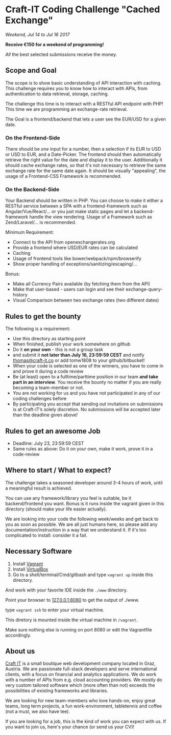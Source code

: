 # Craft-IT Coding Challenge "Cached Exchange"

_Weekend, Jul 14 to Jul 16 2017_

__Receive €150 for a weekend of programming!__

_All_ the best selected submissions receive the money.

## Scope and Goal

The scope is to show basic understanding of API interaction with caching. This challenge requires you to know how to interact with APIs, from authentication to data retrieval, storage, caching.

The challenge this time is to interact with a RESTful API endpoint with PHP! This time we are programming an exchange-rate retrieval.

The Goal is a frontend/backend that lets a user see the EUR/USD for a given date.

### On the Frontend-Side
There should be _one_ input for a number, then a selection if its EUR to USD or USD to EUR, and a Date-Picker. The frontend should then automatically retrieve the right value for the date and display it to the user. Additionally it should cache exchange rates, so that it's not necessary to retrieve the same exchange rate for the same date again. It should be visually "appealing", the usage of a Frontend-CSS Framework is recommended.

### On the Backend-Side
Your Backend should be written in PHP. You can choose to make it either a RESTful service between a SPA with a frontend-framework such as Angular/Vue/React/... or you just make static pages and let a backend-framework handle the view rendering. Usage of a Framework such as Zend/Laravel/... is recommended.

Minimum Requirement:
* Connect to the API from openexchangerates.org
* Provide a frontend where USD/EUR rates can be calculated
* Caching
* Usage of frontend tools like bower/webpack/npm/browserify
* Show proper handling of exceptions/sanitizing/escaping/...

Bonus:
* Make all Currency Pairs available (by fetching them from the API)
* Make that user-based - users can login and see their exchange-query-history
* Visual Comparison between two exchange rates (two different dates)


## Rules to get the bounty
The following is a requirement:

* Use this directory as starting point
* When finished, publish your work somewhere on github
* Do it __on your own__ - this is not a group task
* and submit it __not later than July 16, 23:59:59 CEST__ and notify thomas@craft-it.co or add tomw1808 to your github/bitbucket!
* When your code is selected as one of the winners, you have to come in and prove it during a code review
* Be (at least) open to a fulltime/parttime position in our team __and take part in an interview__. You receive the bounty no matter if you are really becoming a team-member or not.
* You are not working for us and you have not participated in any of our coding challenges before
* By participating you accept that sending out invitations on submissions is at Craft-IT’s solely discretion. No submissions will be accepted later than the deadline given above!

## Rules to get an awesome Job

* Deadline: July 23, 23:59:59 CEST
* Same rules as above: Do it on your own, make it work, prove it in a code-review


## Where to start / What to expect?

The challenge takes a seasoned developer around 3-4 hours of work, until a meaningful result is achieved.

You can use any framework/library you feel is suitable, be it backend/frontend you want. Bonus is it runs inside the vagrant given in this directory (should make your life easier actually).

We are looking into your code the following week/weeks and get back to you as soon as possible. We are all just humans here, so please add any documentation/instruction in a way that we understand it. If it's too complicated to install: consider it a fail.

## Necessary Software

1. Install [Vagrant](https://www.vagrantup.com/)
2. Install [VirtualBox](https://www.virtualbox.org/)
3. Go to a shell/terminal/Cmd/gitbash and type `vagrant up` inside this directory.

And work with your favorite IDE inside the `./www` directory.

Point your browser to [127.0.0.1:8080](http://127.0.0.1:8080) to get the output of ./www.

type `vagrant ssh` to enter your virtual machine.

This diretory is mounted inside the virtual machine in `/vagrant`.

Make sure nothing else is running on port 8080 or edit the Vagrantfile accordingly.


## About us
[Craft IT](http://www.craft-it.co/) is a small boutique web development company located in Graz, Austria. We are passionate full-stack developers and serve international clients, with a focus on financial and analytics applications. We do work with a number of APIs from e.g. cloud accounting providers. We mostly do very custom tailored software which (more often than not) exceeds the possibilities of existing frameworks and libraries.

We are looking for new team-members who love hands-on, enjoy great teams, long term projects, a fun work-environment, tabletennis and coffee (not a must, we also have tee).

If you are looking for a job, this is the kind of work you can expect with us. If you want to join us, here's your chance (or send us your CV)!

